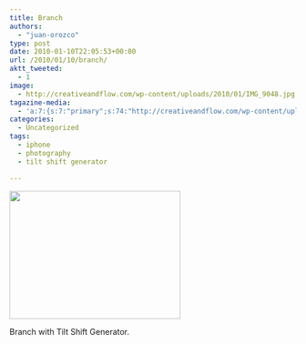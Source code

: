 ```yaml
---
title: Branch
authors: 
  - "juan-orozco"
type: post
date: 2010-01-10T22:05:53+00:00
url: /2010/01/10/branch/
aktt_tweeted:
  - 1
image:
  - http://creativeandflow.com/wp-content/uploads/2010/01/IMG_9048.jpg
tagazine-media:
  - 'a:7:{s:7:"primary";s:74:"http://creativeandflow.com/wp-content/uploads/2010/01/IMG_9048-300x225.jpg";s:6:"images";a:1:{s:74:"http://creativeandflow.com/wp-content/uploads/2010/01/IMG_9048-300x225.jpg";a:6:{s:8:"file_url";s:74:"http://creativeandflow.com/wp-content/uploads/2010/01/IMG_9048-300x225.jpg";s:5:"width";s:3:"300";s:6:"height";s:3:"225";s:4:"type";s:5:"image";s:4:"area";s:5:"67500";s:9:"file_path";s:0:"";}}s:6:"videos";a:0:{}s:11:"image_count";s:1:"1";s:6:"author";s:7:"8033531";s:7:"blog_id";s:8:"17975075";s:9:"mod_stamp";s:19:"2010-01-10 22:05:53";}'
categories:
  - Uncategorized
tags:
  - iphone
  - photography
  - tilt shift generator

---
```

[<img class="alignnone size-medium wp-image-1916" title="IMG_9048" src="https://i1.wp.com/creativeandflow.com/wp-content/uploads/2010/01/IMG_9048-300x225.jpg?resize=300%2C225" alt="" width="300" height="225" data-recalc-dims="1" />][1]

Branch with Tilt Shift Generator.

 [1]: https://i1.wp.com/creativeandflow.com/wp-content/uploads/2010/01/IMG_9048.jpg